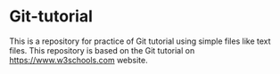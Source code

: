 # Git-tutorial
This is a repository for practice of Git tutorial using simple files like text files.
This repository is based on the Git tutorial on https://www.w3schools.com website.
